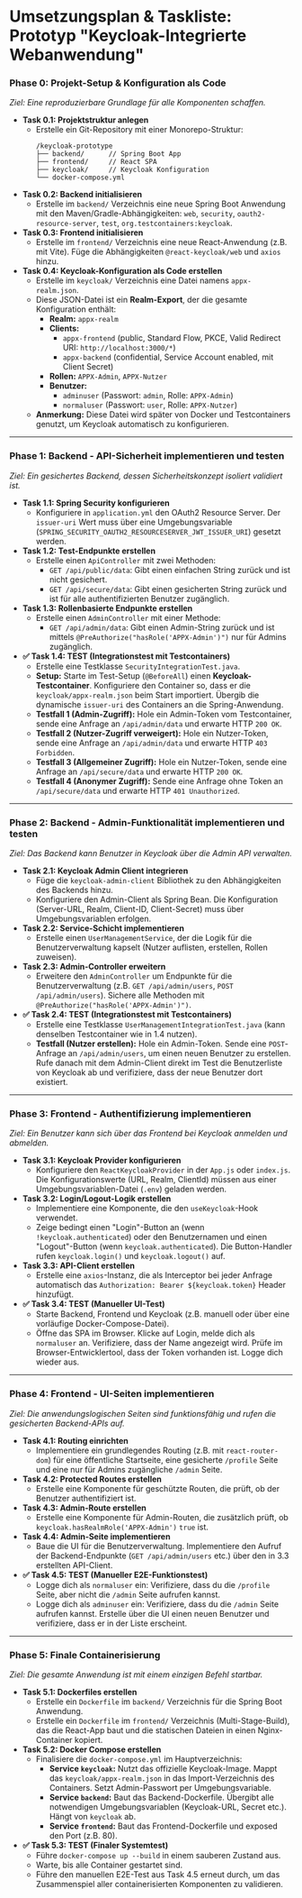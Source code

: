 # **Umsetzungsplan & Taskliste: Prototyp "Keycloak-Integrierte Webanwendung"**

### Phase 0: Projekt-Setup & Konfiguration als Code

*Ziel: Eine reproduzierbare Grundlage für alle Komponenten schaffen.*

  * **Task 0.1: Projektstruktur anlegen**
      * Erstelle ein Git-Repository mit einer Monorepo-Struktur:
        ```
        /keycloak-prototype
        ├── backend/      // Spring Boot App
        ├── frontend/     // React SPA
        ├── keycloak/     // Keycloak Konfiguration
        └── docker-compose.yml
        ```
  * **Task 0.2: Backend initialisieren**
      * Erstelle im `backend/` Verzeichnis eine neue Spring Boot Anwendung mit den Maven/Gradle-Abhängigkeiten: `web`, `security`, `oauth2-resource-server`, `test`, `org.testcontainers:keycloak`.
  * **Task 0.3: Frontend initialisieren**
      * Erstelle im `frontend/` Verzeichnis eine neue React-Anwendung (z.B. mit Vite). Füge die Abhängigkeiten `@react-keycloak/web` und `axios` hinzu.
  * **Task 0.4: Keycloak-Konfiguration als Code erstellen**
      * Erstelle im `keycloak/` Verzeichnis eine Datei namens `appx-realm.json`.
      * Diese JSON-Datei ist ein **Realm-Export**, der die gesamte Konfiguration enthält:
          * **Realm:** `appx-realm`
          * **Clients:**
              * `appx-frontend` (public, Standard Flow, PKCE, Valid Redirect URI: `http://localhost:3000/*`)
              * `appx-backend` (confidential, Service Account enabled, mit Client Secret)
          * **Rollen:** `APPX-Admin`, `APPX-Nutzer`
          * **Benutzer:**
              * `adminuser` (Passwort: `admin`, Rolle: `APPX-Admin`)
              * `normaluser` (Passwort: `user`, Rolle: `APPX-Nutzer`)
      * **Anmerkung:** Diese Datei wird später von Docker und Testcontainers genutzt, um Keycloak automatisch zu konfigurieren.

-----

### Phase 1: Backend - API-Sicherheit implementieren und testen

*Ziel: Ein gesichertes Backend, dessen Sicherheitskonzept isoliert validiert ist.*

  * **Task 1.1: Spring Security konfigurieren**
      * Konfiguriere in `application.yml` den OAuth2 Resource Server. Der `issuer-uri` Wert muss über eine Umgebungsvariable (`SPRING_SECURITY_OAUTH2_RESOURCESERVER_JWT_ISSUER_URI`) gesetzt werden.
  * **Task 1.2: Test-Endpunkte erstellen**
      * Erstelle einen `ApiController` mit zwei Methoden:
          * `GET /api/public/data`: Gibt einen einfachen String zurück und ist nicht gesichert.
          * `GET /api/secure/data`: Gibt einen gesicherten String zurück und ist für alle authentifizierten Benutzer zugänglich.
  * **Task 1.3: Rollenbasierte Endpunkte erstellen**
      * Erstelle einen `AdminController` mit einer Methode:
          * `GET /api/admin/data`: Gibt einen Admin-String zurück und ist mittels `@PreAuthorize("hasRole('APPX-Admin')")` nur für Admins zugänglich.
  * **✅ Task 1.4: TEST (Integrationstest mit Testcontainers)**
      * Erstelle eine Testklasse `SecurityIntegrationTest.java`.
      * **Setup:** Starte im Test-Setup (`@BeforeAll`) einen **Keycloak-Testcontainer**. Konfiguriere den Container so, dass er die `keycloak/appx-realm.json` beim Start importiert. Übergib die dynamische `issuer-uri` des Containers an die Spring-Anwendung.
      * **Testfall 1 (Admin-Zugriff):** Hole ein Admin-Token vom Testcontainer, sende eine Anfrage an `/api/admin/data` und erwarte HTTP `200 OK`.
      * **Testfall 2 (Nutzer-Zugriff verweigert):** Hole ein Nutzer-Token, sende eine Anfrage an `/api/admin/data` und erwarte HTTP `403 Forbidden`.
      * **Testfall 3 (Allgemeiner Zugriff):** Hole ein Nutzer-Token, sende eine Anfrage an `/api/secure/data` und erwarte HTTP `200 OK`.
      * **Testfall 4 (Anonymer Zugriff):** Sende eine Anfrage ohne Token an `/api/secure/data` und erwarte HTTP `401 Unauthorized`.

-----

### Phase 2: Backend - Admin-Funktionalität implementieren und testen

*Ziel: Das Backend kann Benutzer in Keycloak über die Admin API verwalten.*

  * **Task 2.1: Keycloak Admin Client integrieren**
      * Füge die `keycloak-admin-client` Bibliothek zu den Abhängigkeiten des Backends hinzu.
      * Konfiguriere den Admin-Client als Spring Bean. Die Konfiguration (Server-URL, Realm, Client-ID, Client-Secret) muss über Umgebungsvariablen erfolgen.
  * **Task 2.2: Service-Schicht implementieren**
      * Erstelle einen `UserManagementService`, der die Logik für die Benutzerverwaltung kapselt (Nutzer auflisten, erstellen, Rollen zuweisen).
  * **Task 2.3: Admin-Controller erweitern**
      * Erweitere den `AdminController` um Endpunkte für die Benutzerverwaltung (z.B. `GET /api/admin/users`, `POST /api/admin/users`). Sichere alle Methoden mit `@PreAuthorize("hasRole('APPX-Admin')")`.
  * **✅ Task 2.4: TEST (Integrationstest mit Testcontainers)**
      * Erstelle eine Testklasse `UserManagementIntegrationTest.java` (kann denselben Testcontainer wie in 1.4 nutzen).
      * **Testfall (Nutzer erstellen):** Hole ein Admin-Token. Sende eine `POST`-Anfrage an `/api/admin/users`, um einen neuen Benutzer zu erstellen. Rufe danach mit dem Admin-Client direkt im Test die Benutzerliste von Keycloak ab und verifiziere, dass der neue Benutzer dort existiert.

-----

### Phase 3: Frontend - Authentifizierung implementieren

*Ziel: Ein Benutzer kann sich über das Frontend bei Keycloak anmelden und abmelden.*

  * **Task 3.1: Keycloak Provider konfigurieren**
      * Konfiguriere den `ReactKeycloakProvider` in der `App.js` oder `index.js`. Die Konfigurationswerte (URL, Realm, ClientId) müssen aus einer Umgebungsvariablen-Datei (`.env`) geladen werden.
  * **Task 3.2: Login/Logout-Logik erstellen**
      * Implementiere eine Komponente, die den `useKeycloak`-Hook verwendet.
      * Zeige bedingt einen "Login"-Button an (wenn `!keycloak.authenticated`) oder den Benutzernamen und einen "Logout"-Button (wenn `keycloak.authenticated`). Die Button-Handler rufen `keycloak.login()` und `keycloak.logout()` auf.
  * **Task 3.3: API-Client erstellen**
      * Erstelle eine `axios`-Instanz, die als Interceptor bei jeder Anfrage automatisch das `Authorization: Bearer ${keycloak.token}` Header hinzufügt.
  * **✅ Task 3.4: TEST (Manueller UI-Test)**
      * Starte Backend, Frontend und Keycloak (z.B. manuell oder über eine vorläufige Docker-Compose-Datei).
      * Öffne das SPA im Browser. Klicke auf Login, melde dich als `normaluser` an. Verifiziere, dass der Name angezeigt wird. Prüfe im Browser-Entwicklertool, dass der Token vorhanden ist. Logge dich wieder aus.

-----

### Phase 4: Frontend - UI-Seiten implementieren

*Ziel: Die anwendungslogischen Seiten sind funktionsfähig und rufen die gesicherten Backend-APIs auf.*

  * **Task 4.1: Routing einrichten**
      * Implementiere ein grundlegendes Routing (z.B. mit `react-router-dom`) für eine öffentliche Startseite, eine gesicherte `/profile` Seite und eine nur für Admins zugängliche `/admin` Seite.
  * **Task 4.2: Protected Routes erstellen**
      * Erstelle eine Komponente für geschützte Routen, die prüft, ob der Benutzer authentifiziert ist.
  * **Task 4.3: Admin-Route erstellen**
      * Erstelle eine Komponente für Admin-Routen, die zusätzlich prüft, ob `keycloak.hasRealmRole('APPX-Admin')` `true` ist.
  * **Task 4.4: Admin-Seite implementieren**
      * Baue die UI für die Benutzerverwaltung. Implementiere den Aufruf der Backend-Endpunkte (`GET /api/admin/users` etc.) über den in 3.3 erstellten API-Client.
  * **✅ Task 4.5: TEST (Manueller E2E-Funktionstest)**
      * Logge dich als `normaluser` ein: Verifiziere, dass du die `/profile` Seite, aber nicht die `/admin` Seite aufrufen kannst.
      * Logge dich als `adminuser` ein: Verifiziere, dass du die `/admin` Seite aufrufen kannst. Erstelle über die UI einen neuen Benutzer und verifiziere, dass er in der Liste erscheint.

-----

### Phase 5: Finale Containerisierung

*Ziel: Die gesamte Anwendung ist mit einem einzigen Befehl startbar.*

  * **Task 5.1: Dockerfiles erstellen**
      * Erstelle ein `Dockerfile` im `backend/` Verzeichnis für die Spring Boot Anwendung.
      * Erstelle ein `Dockerfile` im `frontend/` Verzeichnis (Multi-Stage-Build), das die React-App baut und die statischen Dateien in einen Nginx-Container kopiert.
  * **Task 5.2: Docker Compose erstellen**
      * Finalisiere die `docker-compose.yml` im Hauptverzeichnis:
          * **Service `keycloak`:** Nutzt das offizielle Keycloak-Image. Mappt das `keycloak/appx-realm.json` in das Import-Verzeichnis des Containers. Setzt Admin-Passwort per Umgebungsvariable.
          * **Service `backend`:** Baut das Backend-Dockerfile. Übergibt alle notwendigen Umgebungsvariablen (Keycloak-URL, Secret etc.). Hängt von `keycloak` ab.
          * **Service `frontend`:** Baut das Frontend-Dockerfile und exposed den Port (z.B. 80).
  * **✅ Task 5.3: TEST (Finaler Systemtest)**
      * Führe `docker-compose up --build` in einem sauberen Zustand aus.
      * Warte, bis alle Container gestartet sind.
      * Führe den manuellen E2E-Test aus Task 4.5 erneut durch, um das Zusammenspiel aller containerisierten Komponenten zu validieren.
